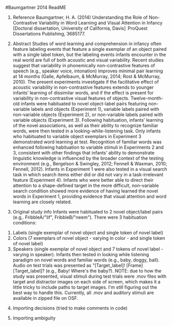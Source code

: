#Baumgartner 2014 ReadME

1. Reference
Baumgartner, H. A. (2014) Understanding the Role of Non-Contrastive Variability in Word Learning and Visual Attention in Infancy [Doctoral dissertation, University of California, Davis]  ProQuest Dissertations Publishing, 3685177.

2. Abstract
Studies of word learning and comprehension in infancy often feature labeling events that feature a single exemplar of an object paired with a single label token, but the labeling events infants encounter in the real world are full of both acoustic and visual variability. Recent studies suggest that variability in phonemically non-contrastive features of speech (e.g., speaker voice, intonation) improves minimal pair learning at 14 months (Galle, Apfelbaum, & McMurray, 2014; Rost & McMurray, 2010). The present experiments investigate if the facilitative effect of acoustic variability in non-contrastive features extends to younger infants’ learning of dissimilar words, and if the effect is present for variability in non-contrastive visual features of objects. Twelve-month-old infants were habituated to novel object-label pairs featuring non-variable labels and objects (Experiment 1), variable labels paired with non-variable objects (Experiment 2), or non-variable labels paired with variable objects (Experiment 3). Following habituation, infants’ learning of the novel associations, as well as their ability to recognize familiar words, were then tested in a looking-while-listening task. Only infants who habituated to variable object exemplars in Experiment 3 demonstrated word learning at test. Recognition of familiar words was enhanced following habituation to variable stimuli in Experiments 2 and 3, consistent with other findings that infants’ ability to demonstrate linguistic knowledge is influenced by the broader context of the testing environment (e.g., Bergelson & Swingley, 2012; Fennell & Waxman, 2010; Fennell, 2012). Infants in Experiment 1 were also tested in a visual search task in which search items either did or did not vary in a task-irrelevant feature (Experiment 4). Infants who were better able to direct their attention to a shape-defined target in the more difficult, non-variable search condition showed more evidence of having learned the novel words in Experiment 1, providing evidence that visual attention and word learning are closely related.

3. Original study info
Infants were habituated to 2 novel object/label pairs (e.g,. FribbleA/"lif", FribbleB/"neem"). 
There were 3 habituation conditions: 
  1) Labels (single exemplar of novel object and single token of novel label)
  2) Colors (7 exemplars of novel object - varying in color - and single token of novel label)
  3) Speakers (single exemplar of novel object and 7 tokens of novel label - varying in speaker).
Infants then tested in looking while listening paradigm on novel words and familiar words (e.g., baby, doggy, ball). Audio on test trials was presented as "[Target_label]! [Frame][Target_label]? (e.g., Baby! Where's the baby?). NOTE: due to how the study was presented, visual stimuli during test trials were .mov files with target and distractor images on each side of screen, which makes it a little tricky to include paths to target images. I'm still figuring out the best way to handle this. Currently, all .mov and auditory stimuli are available in zipped file on OSF.

4. Importing decisions
(tried to make comments in code)

5. Importing ambiguity
